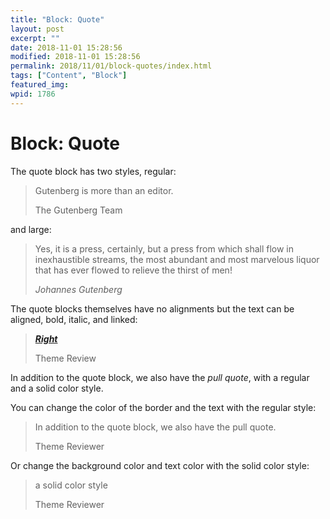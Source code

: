 ```yaml
---
title: "Block: Quote"
layout: post
excerpt: ""
date: 2018-11-01 15:28:56
modified: 2018-11-01 15:28:56
permalink: 2018/11/01/block-quotes/index.html
tags: ["Content", "Block"]
featured_img: 
wpid: 1786
---
```


# Block: Quote

The quote block has two styles, regular:

> Gutenberg is more than an editor.
> 
> The Gutenberg Team  
> 

and large:

> Yes, it is a press, certainly, but a press from which shall flow in inexhaustible streams, the most abundant and most marvelous liquor that has ever flowed to relieve the thirst of men!
> 
>   
> *Johannes Gutenberg*  
> 

The quote blocks themselves have no alignments but the text can be aligned, bold, italic, and linked:

> ***[Right](https://developer.wordpress.org/block-editor/developers/themes/theme-support/)***
> 
> Theme Review  
> 

In addition to the quote block, we also have the *pull quote*, with a regular and a solid color style.

You can change the color of the border and the text with the regular style:

> In addition to the quote block, we also have the pull quote.
> 
> Theme Reviewer

Or change the background color and text color with the solid color style:

> a solid color style
> 
> Theme Reviewer

